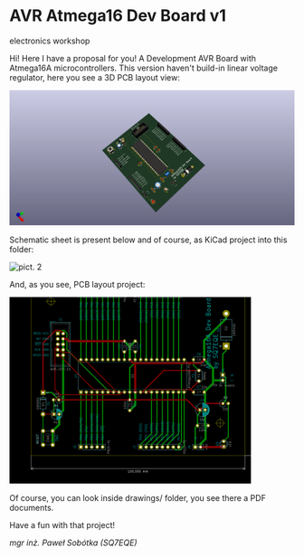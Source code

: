 # AVR Atmega16 Dev Board v1
electronics workshop

Hi! Here I have a proposal for you! A Development AVR Board with Atmega16A microcontrollers. This version haven't build-in linear voltage regulator, here you see a 3D PCB layout view:

![pict. 1](https://github.com/majsterklepka/lab1/raw/master/avr_dev_board_atmega16_v1/drawings/avr_dev_board_atmega16_v1.png "AVR Dev Board 3D view PCB Layouts")

Schematic sheet is present below and of course, as KiCad project into this folder:

![pict. 2](https://github.com/majsterklepka/lab1/raw/master/avr_dev_board_atmega16_v1/drawings/avr_dev_board_atmega_v1-sheet.png "AVR Dev Board Schematic Sheet")

And, as you see, PCB layout project:

![pict. 3](https://github.com/majsterklepka/lab1/raw/master/avr_dev_board_atmega16_v1/drawings/avr_dev_board_atmega16_v1-brd.png "AVR Dev Board PCB Layout View")

Of course, you can look inside drawings/ folder, you see there a PDF documents.

Have a fun with that project!

_mgr inż. Paweł Sobótka (SQ7EQE)_
